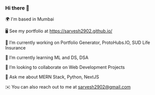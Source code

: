 ### Hi there 👋

🌍 I'm based in Mumbai

🖥️ See my portfolio at https://sarvesh2902.github.io/

🚀 I’m currently working on Portfolio Generator, ProtoHubs.IO, SUD Life Insurance

🧠 I’m currently learning ML and DS, DSA

🤝 I’m looking to collaborate on Web Development Projects

💬 Ask me about MERN Stack, Python, NextJS

✉️ You can also reach out to me at sarvesh2902@gmail.com

<!--
**nikhilarokkam/nikhilarokkam** is a ✨ _special_ ✨ repository because its `README.md` (this file) appears on your GitHub profile.

Here are some ideas to get you started:

- 🔭 I’m currently working on ...
- 🌱 I’m currently learning ...
- 👯 I’m looking to collaborate on ...
- 🤔 I’m looking for help with ...
- 💬 Ask me about ...
- 📫 How to reach me: ...
- 😄 Pronouns: ...
- ⚡ Fun fact: ...
-->

